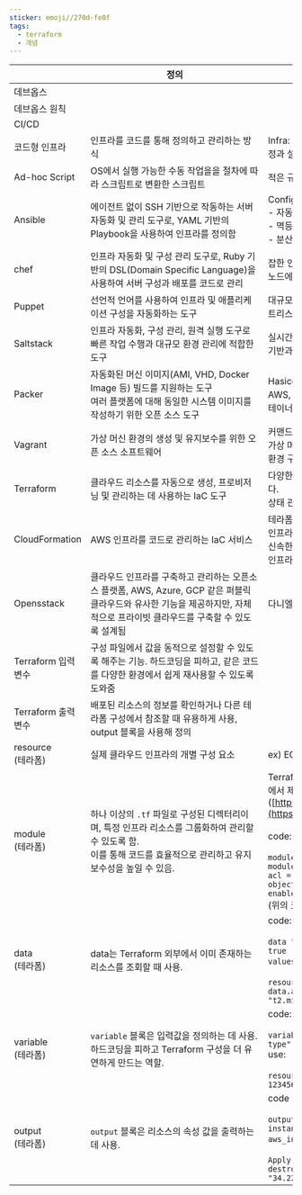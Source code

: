 ```yaml
---
sticker: emoji//270d-fe0f
tags:
  - terraform
  - 개념
---
```


|                   | <div style="width:300px">정의</div>                                                                        | 비고                                                                                                                                                                                                                                                                                                                                                                                                                                                                                                                           |
| ----------------- | -------------------------------------------------------------------------------------------------------- | ---------------------------------------------------------------------------------------------------------------------------------------------------------------------------------------------------------------------------------------------------------------------------------------------------------------------------------------------------------------------------------------------------------------------------------------------------------------------------------------------------------------------------- |
| 데브옵스              |                                                                                                          |                                                                                                                                                                                                                                                                                                                                                                                                                                                                                                                              |
| 데브옵스 원칙           |                                                                                                          |                                                                                                                                                                                                                                                                                                                                                                                                                                                                                                                              |
| CI/CD             |                                                                                                          |                                                                                                                                                                                                                                                                                                                                                                                                                                                                                                                              |
| 코드형 인프라           | 인프라를 코드를 통해 정의하고 관리하는 방식                                                                                 | Infra: 서버, 네트워크, 스토리지 등의 컴퓨팅 자원을 비롯하여 OS의 설정과 설치될 라이브러리 등 소프트웨어 실행에 필요한 모든 환경                                                                                                                                                                                                                                                                                                                                                                                                                                                |
| Ad-hoc Script     | OS에서 실행 가능한 수동 작업을을 절차에 따라 스크립트로 변환한 스크립트                                                                | 적은 규모의 단순반복 및 단발성 작업에 유용                                                                                                                                                                                                                                                                                                                                                                                                                                                                                                     |
| Ansible           | 에이전트 없이 SSH 기반으로 작동하는 서버 자동화 및 관리 도구로, YAML 기반의 Playbook을 사용하여 인프라를 정의함                                  | Configuration Management Tool  <br>- 자동화  <br>- 멱등성  <br>- 분산환경 자체 지원                                                                                                                                                                                                                                                                                                                                                                                                                                                        |
| chef              | 인프라 자동화 및 구성 관리 도구로, Ruby 기반의 DSL(Domain Specific Language)을 사용하여 서버 구성과 배포를 코드로 관리                      | 잡한 인프라 환경에서 체계적인 관리가 가능하며, 에이전트를 통해 각 노드에 구성 정보를 적용                                                                                                                                                                                                                                                                                                                                                                                                                                                                          |
| Puppet            | 선언적 언어를 사용하여 인프라 및 애플리케이션 구성을 자동화하는 도구                                                                   | 대규모 인프라의 중앙 집중식 관리에 적합하며, 에이전트 기반/에이전트리스 옵션을 모두 제공                                                                                                                                                                                                                                                                                                                                                                                                                                                                           |
| Saltstack         | 인프라 자동화, 구성 관리, 원격 실행 도구로 빠른 작업 수행과 대규모 환경 관리에 적합한 도구                                                    | 실시간 데이터 수집 및 이벤트 기반 자동화 기능을 제공하며, 에이전트 기반과 에이전트리스 모드를 모두 지원                                                                                                                                                                                                                                                                                                                                                                                                                                                                  |
| Packer            | 자동화된 머신 이미지(AMI, VHD, Docker Image 등) 빌드를 지원하는 도구  <br>여러 플랫폼에 대해 동일한 시스템 이미지를 작성하기 위한 오픈 소스 도구          | Hasicorp에서 만든 인프라 관리 도구 중 하나이다.  <br>AWS, VirtualBox 및 VM웨어와 같은 가상 머신의 이미지, 도커 등 컨테이너 이미지도 생성이 가능하다.                                                                                                                                                                                                                                                                                                                                                                                                                         |
| Vagrant           | 가상 머신 환경의 생성 및 유지보수를 위한 오픈 소스 소프트웨어                                                                      | 커맨드 하나로 가상 구축이 완료된다.  <br>가상 머신 설정이 간단하다.  <br>환경 구축을 자동화할 수 있다.                                                                                                                                                                                                                                                                                                                                                                                                                                                             |
| Terraform         | 클라우드 리소스를 자동으로 생성, 프로비저닝 및 관리하는 데 사용하는 IaC 도구                                                            | 다양한 클라우드(AWS, Azure, GCP 등) 및 온프레미스 환경을 지원한다.  <br>상태 관리를 통해 인프라 변경 사항 추적이 가능하다.                                                                                                                                                                                                                                                                                                                                                                                                                                             |
| CloudFormation    | AWS 인프라를 코드로 관리하는 IaC 서비스                                                                                | 테라폼과 달리 AWS 전용  <br>인프라 관리 간소화  <br>신속한 인프라 복제  <br>인프라 변경 사항을 쉽게 제어 및 추적                                                                                                                                                                                                                                                                                                                                                                                                                                                    |
| Opensstack        | 클라우드 인프라를 구축하고 관리하는 오픈소스 플랫폼, AWS, Azure, GCP 같은 퍼블릭 클라우드와 유사한 기능을 제공하지만, 자체적으로 프라이빗 클라우드를 구축할 수 있도록 설계됨 | 다니엘이 클라우드 동작 방법 이해 안되면 한 번 해보라고 강추하심.                                                                                                                                                                                                                                                                                                                                                                                                                                                                                        |
| Terraform 입력변수    | 구성 파일에서 값을 동적으로 설정할 수 있도록 해주는 기능. 하드코딩을 피하고, 같은 코드를 다양한 환경에서 쉽게 재사용할 수 있도록 도와줌                           |                                                                                                                                                                                                                                                                                                                                                                                                                                                                                                                              |
| Terraform 출력변수    | 배포된 리소스의 정보를 확인하거나 다른 테라폼 구성에서 참조할 때 유용하게 사용, output 블록을 사용해 정의                                          |                                                                                                                                                                                                                                                                                                                                                                                                                                                                                                                              |
| resource<br>(테라폼) | 실제 클라우드 인프라의 개별 구성 요소                                                                                    | ex) EC2, S3, RDS 등                                                                                                                                                                                                                                                                                                                                                                                                                                                                                                           |
| module<br>(테라폼)   | 하나 이상의 `.tf` 파일로 구성된 디렉터리이며, 특정 인프라 리소스를 그룹화하여 관리할 수 있도록 함.  <br>이를 통해 코드를 효율적으로 관리하고 유지보수성을 높일 수 있음.    | Terraform은 모듈을 직접 작성할 수도 있지만, Terraform Registry에서 제공하는 모듈을 사용할 수도 있음.([https://registry.terraform.io/providers/hashicorp/aws/latest](https://registry.terraform.io/providers/hashicorp/aws/latest))  <br>  <br>code:  <br>  <br>`module "s3_bucket" {   source = "terraform-aws-modules/s3-bucket/aws"      bucket = "my-s3-bucket"   acl = "private"      control_object_ownership = true   object_ownership = "ObjectWriter"      versioning = {   enabled = true   }   }   `  <br>(위의 코드에 경우 Terraform Registry에서 가져온 것) |
| data<br>(테라폼)     | data는 Terraform 외부에서 이미 존재하는 리소스를 조회할 때 사용.                                                              | code:  <br>  <br>`data "aws_ami" "latest_amazon_linux" {   most_recent = true   owners = ["amazon"]      filter {   name = "name"   values = ["amzn2-ami-hvm-*-x86_64-gp2"]}   }      `use:  <br>  <br>`resource "aws_instance" "example" {   ami = data.aws_ami.latest_amazon_linux.id   instance_type = "t2.micro"   }      `                                                                                                                                                                                              |
| variable<br>(테라폼) | `variable` 블록은 입력값을 정의하는 데 사용. 하드코딩을 피하고 Terraform 구성을 더 유연하게 만드는 역할.                                    | code:  <br>  <br>`variable "instance_type" {   description = "EC2 instance type"   type = string   default = "t2.micro"   }   `  <br>use:  <br>  <br>`resource "aws_instance" "example" {   ami = "ami-12345678"   instance_type = var.instance_type   }   `                                                                                                                                                                                                                                                                 |
| output<br>(테라폼)   | `output` 블록은 리소스의 속성 값을 출력하는 데 사용.                                                                       | code :  <br>  <br>`output "instance_public_ip" {   description = "EC2 instance public IP"   value = aws_instance.example.public_ip   }      `result:  <br>  <br>`Apply complete! Resources: 1 added, 0 changed, 0 destroyed.      Outputs:      instance_public_ip = "34.229.54.111"   `                                                                                                                                                                                                                                     |